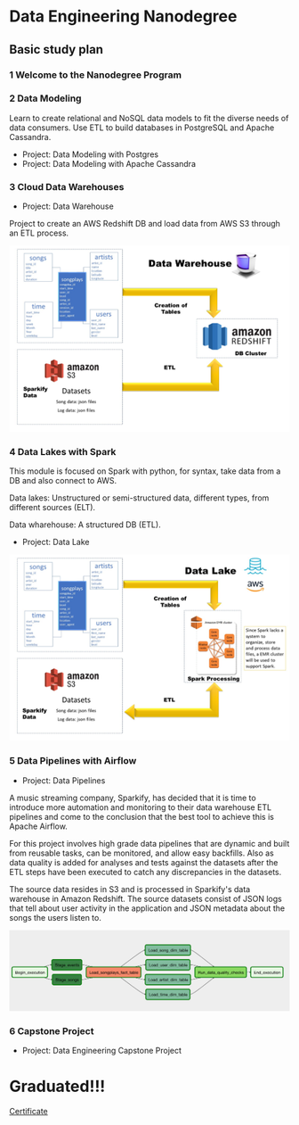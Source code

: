 # Data Engineering Nanodegree

## Basic study plan

### 1 Welcome to the Nanodegree Program

### 2 Data Modeling

Learn to create relational and NoSQL data models to fit the diverse needs of data consumers. Use ETL to build databases in PostgreSQL and Apache Cassandra.

* Project: Data Modeling with Postgres
* Project: Data Modeling with Apache Cassandra

### 3 Cloud Data Warehouses

* Project: Data Warehouse

Project to create an AWS Redshift DB and load data from AWS S3 through an ETL process.

![Diagram](7_Project_3_Data_Warehouse/Data_Warehouse.jpg)

### 4 Data Lakes with Spark

This module is focused on Spark with python, for syntax, take data from a DB and also connect to AWS.

Data lakes: Unstructured or semi-structured data, different types, from different sources (ELT).

Data wharehouse: A structured DB (ETL).

* Project: Data Lake

![Diagram](Images/Data_Lakes.jpg)

### 5 Data Pipelines with Airflow

* Project: Data Pipelines

A music streaming company, Sparkify, has decided that it is time to introduce more automation and monitoring to their data warehouse ETL pipelines and come to the conclusion that the best tool to achieve this is Apache Airflow.

For this project involves high grade data pipelines that are dynamic and built from reusable tasks, can be monitored, and allow easy backfills. Also as data quality is added for analyses and tests against the datasets after the ETL steps have been executed to catch any discrepancies in the datasets.

The source data resides in S3 and is processed in Sparkify's data warehouse in Amazon Redshift. The source datasets consist of JSON logs that tell about user activity in the application and JSON metadata about the songs the users listen to.

![Image](Images/example-dag.png)

### 6 Capstone Project

* Project: Data Engineering Capstone Project

# Graduated!!!

<a href= "https://confirm.udacity.com/YGNADWQH">Certificate</a>